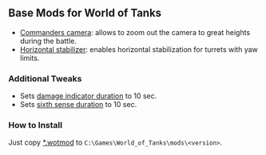 ## Base Mods for World of Tanks

* [Commanders camera](https://raw.githubusercontent.com/lx1h/wot/master/mods/com.github.lx1h.commanders_camera.wotmod): allows to zoom out the camera to great heights during the battle.
* [Horizontal stabilizer](https://raw.githubusercontent.com/lx1h/wot/master/mods/com.github.lx1h.horizontal_stabilizer.wotmod): enables horizontal stabilization for turrets with yaw limits.

### Additional Tweaks

* Sets [damage indicator duration](https://raw.githubusercontent.com/lx1h/wot/master/mods/com.github.lx1h.damage_indicator_duration.wotmod) to 10 sec.
* Sets [sixth sense duration](https://raw.githubusercontent.com/lx1h/wot/master/mods/com.github.lx1h.sixth_sense_duration.wotmod) to 10 sec.

### How to Install

Just copy [*.wotmod](https://github.com/lx1h/wot/tree/master/mods/) to `C:\Games\World_of_Tanks\mods\<version>`.
